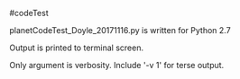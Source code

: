 #codeTest

planetCodeTest_Doyle_20171116.py is written for Python 2.7

Output is printed to terminal screen.

Only argument is verbosity. Include '-v 1' for terse output.
